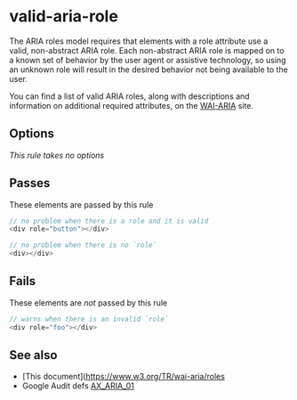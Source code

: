 # valid-aria-role


The ARIA roles model requires that elements with a role attribute use a valid,
non-abstract ARIA role. Each non-abstract ARIA role is mapped on to a known set
of behavior by the user agent or assistive technology, so using an unknown role
will result in the desired behavior not being available to the user.

You can find a list of valid ARIA roles, along with descriptions and information
on additional required attributes, on the
[WAI-ARIA](http://www.w3.org/TR/wai-aria/roles#roles_categorization) site.


## Options

*This rule takes no options*

## Passes

These elements are passed by this rule
```js
// no problem when there is a role and it is valid
<div role="button"></div>

// no problem when there is no `role`
<div></div>
```

## Fails

These elements are *not* passed by this rule
```js
// warns when there is an invalid `role`
<div role="foo"></div>
```

## See also

 - [This document](https://www.w3.org/TR/wai-aria/roles
 - Google Audit defs [AX_ARIA_01](https://github.com/GoogleChrome/accessibility-developer-tools/wiki/Audit-defs#ax_aria_01)